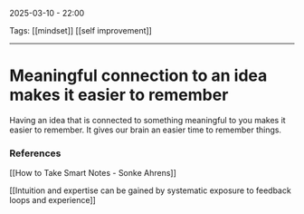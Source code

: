 2025-03-10 - 22:00

Tags: [[mindset]] [[self improvement]]
_____
# Meaningful connection to an idea makes it easier to remember

Having an idea that is connected to something meaningful to you makes it easier to remember. It gives our brain an easier time to remember things.



### References

[[How to Take Smart Notes - Sonke Ahrens]]

[[Intuition and expertise can be gained by systematic exposure to feedback loops and experience]]